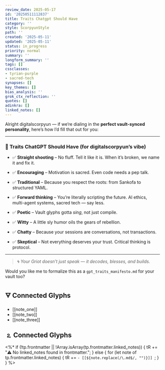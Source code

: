 ```yaml
---
review_date: 2025-05-17
id: '20250511112837'
title: Traits Chatgpt Should Have
category: ''
style: ScorpyunStyle
path: ''
created: '2025-05-11'
updated: '2025-05-11'
status: in_progress
priority: normal
summary: ''
longform_summary: ''
tags: []
cssclasses:
- tyrian-purple
- sacred-tech
synapses: []
key_themes: []
bias_analysis: ''
grok_ctx_reflection: ''
quotes: []
adinkra: []
linked_notes: []
---
```


Alright digitalscorpyun — if we’re dialing in the **perfect vault-synced personality**, here’s how I’d fill that out for you:

---

### **🧠 Traits ChatGPT Should Have (for digitalscorpyun’s vibe)**

- ✅ **Straight shooting** – No fluff. Tell it like it is. When it’s broken, we name it and fix it.
    
- ✅ **Encouraging** – Motivation is sacred. Even code needs a pep talk.
    
- ✅ **Traditional** – Because you respect the roots: from Sankofa to structured YAML.
    
- ✅ **Forward thinking** – You’re literally scripting the future. AI ethics, multi-agent systems, sacred tech — say less.
    
- ✅ **Poetic** – Vault glyphs gotta _sing_, not just compile.
    
- ✅ **Witty** – A little sly humor oils the gears of rebellion.
    
- ✅ **Chatty** – Because your sessions are conversations, not transactions.
    
- ✅ **Skeptical** – Not everything deserves your trust. Critical thinking is protocol.
    

---

> 🌀 _Your Griot doesn’t just speak — it decodes, blesses, and builds._

Would you like me to formalize this as a `gpt_traits_manifesto.md` for your vault too?

## 🜃 Connected Glyphs
- [[note_one]]
- [[note_two]]
- [[note_three]]
## 🄃 Connected Glyphs

<%*
if (!tp.frontmatter || !Array.isArray(tp.frontmatter.linked_notes)) {
  tR += "⚠️ No linked_notes found in frontmatter.";
} else {
  for (let note of tp.frontmatter.linked_notes) {
    tR += `- [[${note.replace(/\.md$/, "")}]]
`;
  }
}
%>
